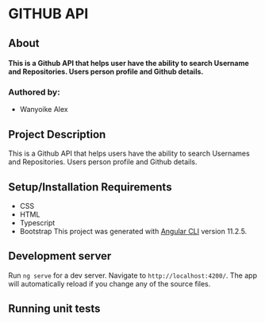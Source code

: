 # GITHUB API

## About

#### This is a Github API that helps user have the ability to search Username and Repositories. Users person profile and Github details.

 
### Authored by:
 
* Wanyoike Alex

##  Project Description
This is a Github API that helps users have the ability to search Usernames and Repositories. Users person profile and Github details.

## Setup/Installation Requirements
* CSS
* HTML
* Typescript
* Bootstrap
This project was generated with [Angular CLI](https://github.com/angular/angular-cli) version 11.2.5.

## Development server
Run `ng serve` for a dev server. Navigate to `http://localhost:4200/`. The app will automatically reload if you change any of the source files.

## Running unit tests